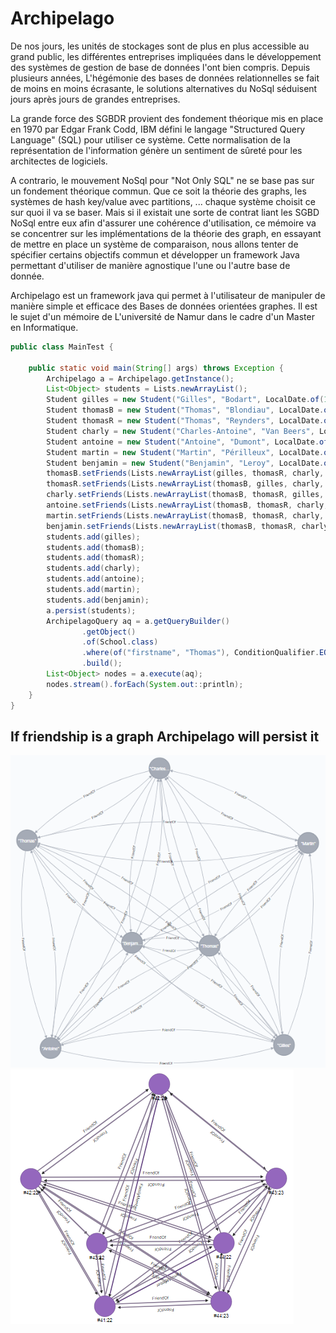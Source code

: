 # Archipelago

De nos jours, les unités de stockages sont de plus en plus accessible au grand public, les différentes entreprises impliquées dans le développement des systèmes de gestion de base de données l'ont bien compris. Depuis plusieurs années, L'hégémonie des bases de données relationnelles se fait de moins en moins écrasante, le solutions alternatives du NoSql séduisent jours après jours de grandes entreprises. 

La grande force des SGBDR provient des fondement théorique mis en place en 1970 par Edgar Frank Codd, IBM défini le langage "Structured Query Language" (SQL) pour utiliser ce système. Cette normalisation de la représentation de l'information génère un sentiment de sûreté pour les architectes de logiciels.

A contrario, le mouvement NoSql pour "Not Only SQL" ne se base pas sur un fondement théorique commun. Que ce soit la théorie des graphs, les systèmes de hash key/value avec partitions, ... chaque système choisit ce sur quoi il va se baser. Mais si il existait une sorte de contrat liant les SGBD NoSql entre eux afin d'assurer une cohérence d'utilisation, ce mémoire va se concentrer sur les implémentations de la théorie des graph, en essayant de mettre en place un système de comparaison, nous allons tenter de spécifier certains objectifs commun et développer un framework Java permettant d'utiliser de manière agnostique l'une ou l'autre base de donnée.

Archipelago est un framework java qui permet à l'utilisateur de manipuler de manière simple et efficace des Bases de données orientées graphes.
Il est le sujet d'un mémoire de L'université de Namur dans le cadre d'un Master en Informatique.

```java
public class MainTest {

    public static void main(String[] args) throws Exception {
        Archipelago a = Archipelago.getInstance();
        List<Object> students = Lists.newArrayList();
        Student gilles = new Student("Gilles", "Bodart", LocalDate.of(1992, 4, 14), "M", Lists.newArrayList(), null, null, null);
        Student thomasB = new Student("Thomas", "Blondiau", LocalDate.of(1992, 1, 5), "M", Lists.newArrayList(), null, null, null);
        Student thomasR = new Student("Thomas", "Reynders", LocalDate.of(1992, 1, 22), "M", Lists.newArrayList(), null, null, null);
        Student charly = new Student("Charles-Antoine", "Van Beers", LocalDate.of(1992, 4, 28), "M", Lists.newArrayList(), null, null, null);
        Student antoine = new Student("Antoine", "Dumont", LocalDate.of(1992, 12, 28), "M", Lists.newArrayList(), null, null, null);
        Student martin = new Student("Martin", "Périlleux", LocalDate.of(1992, 2, 28), "M", Lists.newArrayList(), null, null, null);
        Student benjamin = new Student("Benjamin", "Leroy", LocalDate.of(1992, 10, 31), "M", Lists.newArrayList(), null, null, null);
        thomasB.setFriends(Lists.newArrayList(gilles, thomasR, charly, antoine, martin, benjamin));
        thomasR.setFriends(Lists.newArrayList(thomasB, gilles, charly, antoine, martin, benjamin));
        charly.setFriends(Lists.newArrayList(thomasB, thomasR, gilles, antoine, martin, benjamin));
        antoine.setFriends(Lists.newArrayList(thomasB, thomasR, charly, gilles, martin, benjamin));
        martin.setFriends(Lists.newArrayList(thomasB, thomasR, charly, antoine, gilles, benjamin));
        benjamin.setFriends(Lists.newArrayList(thomasB, thomasR, charly, antoine, martin, gilles));
        students.add(gilles);
        students.add(thomasB);
        students.add(thomasR);
        students.add(charly);
        students.add(antoine);
        students.add(martin);
        students.add(benjamin);
        a.persist(students);
        ArchipelagoQuery aq = a.getQueryBuilder()
                .getObject()
                .of(School.class)
                .where(of("firstname", "Thomas"), ConditionQualifier.EQUAL)
                .build();
        List<Object> nodes = a.execute(aq);
        nodes.stream().forEach(System.out::println);
    }
}
```

## If friendship is a graph Archipelago will persist it
![neo4J](./figures/Neo4jFriends.png "Neo4J")
![OrientDB](./figures/OrientFriends.png "OrientDB")
